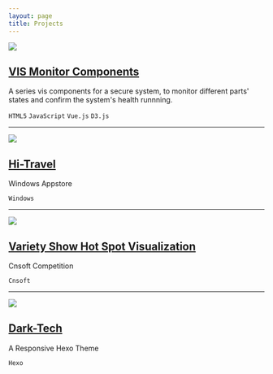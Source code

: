 ```yaml
---
layout: page
title: Projects
---
```


<div>
    <section>
        <div class="row">
            <div class="col-md-12 col-sm-12 col-xs-12">
                <img src="http://hijiangtao.github.io/variety-show-hot-spot-vis/images/title.png" class='img-responsive img-thumbnail project-nailimg'onclick="location='{{site.url}}ss-vis-component'">
            </div>
            <div class="col-md-12 col-sm-12 col-xs-12">
                <h2><a class='titleLink' href="{{site.url}}ss-vis-component">VIS Monitor Components</a></h2>
                <p class='lead'>A series vis components for a secure system, to monitor different parts' states and confirm the system's health runnning.</p>
                <code>HTML5</code>
                <code>JavaScript</code>
                <code>Vue.js</code>
                <code>D3.js</code>
            </div>
        </div>
        <hr>
        <div class="row">
            <div class="col-md-12 col-sm-12 col-xs-12">
                <img src="http://hijiangtao.github.io/variety-show-hot-spot-vis/images/title.png" class='img-responsive img-thumbnail project-nailimg'onclick="location='{{site.url}}2013/09/03/hitravel/'">
            </div>
            <div class="col-md-12 col-sm-12 col-xs-12">
                <h2><a href="{{site.url}}2013/09/03/hitravel/">Hi-Travel</a></h2>
                <p class='lead'>Windows Appstore</p>
                <code>Windows</code>
            </div>
        </div>
        <hr>
        <div class="row">
            <div class="col-md-12 col-sm-12 col-xs-12">
                <img src="http://hijiangtao.github.io/variety-show-hot-spot-vis/images/title.png" class='img-responsive img-thumbnail project-nailimg'onclick="location='{{site.url}}variety-show-hot-spot-vis/'">
            </div>
            <div class="col-md-12 col-sm-12 col-xs-12">
                <h2><a href="{{site.url}}variety-show-hot-spot-vis/">Variety Show Hot Spot Visualization</a></h2>
                <p class='lead'>Cnsoft Competition</p>
                <code>Cnsoft</code>
            </div>
        </div>
        <hr>
        <div class="row">
            <div class="col-md-12 col-sm-12 col-xs-12">
                <img src="http://hijiangtao.github.io/variety-show-hot-spot-vis/images/title.png" class='img-responsive img-thumbnail project-nailimg'onclick="location='{{site.url}}dark-tech/'">
            </div>
            <div class="col-md-12 col-sm-12 col-xs-12">
                <h2><a href="{{site.url}}2014/08/29/Dark-Tech-Theme/">Dark-Tech</a></h2>
                <p class='lead'>A Responsive Hexo Theme</p>
                <code>Hexo</code>
            </div>
        </div>
    </section>
</div>